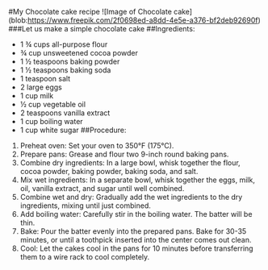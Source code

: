 #My Chocolate cake recipe
![Image of Chocolate cake] (blob:https://www.freepik.com/2f0698ed-a8dd-4e5e-a376-bf2deb92690f)
###Let us make a simple chocolate cake
##Ingredients:
* 1 ¾ cups all-purpose flour
* ¾ cup unsweetened cocoa powder
* 1 ½ teaspoons baking powder
* 1 ½ teaspoons baking soda
* 1 teaspoon salt
* 2 large eggs   
* 1 cup milk
* ½ cup vegetable oil
* 2 teaspoons vanilla extract
* 1 cup boiling water   
* 1 cup white sugar
##Procedure:
1. Preheat oven: Set your oven to 350°F (175°C).
2. Prepare pans: Grease and flour two 9-inch round baking pans.
3. Combine dry ingredients: In a large bowl, whisk together the flour, cocoa powder, baking powder, baking soda, and salt.
4. Mix wet ingredients: In a separate bowl, whisk together the eggs, milk, oil, vanilla extract, and sugar until well combined.
5. Combine wet and dry: Gradually add the wet ingredients to the dry ingredients, mixing until just combined.
6. Add boiling water: Carefully stir in the boiling water. The batter will be thin.
7. Bake: Pour the batter evenly into the prepared pans. Bake for 30-35 minutes, or until a toothpick inserted into the center comes out clean.
8. Cool: Let the cakes cool in the pans for 10 minutes before transferring them to a wire rack to cool completely.
